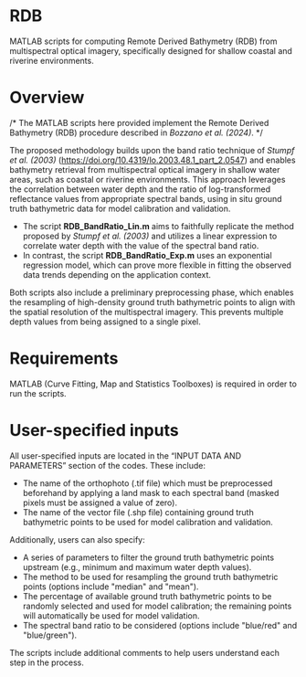 # RDB
MATLAB scripts for computing Remote Derived Bathymetry (RDB) from multispectral optical imagery, specifically designed for shallow coastal and riverine environments.

# Overview
/* The MATLAB scripts here provided implement the Remote Derived Bathymetry (RDB) procedure described in *Bozzano et al. (2024)*.  */

The proposed methodology builds upon the band ratio technique of *Stumpf et al. (2003)* (https://doi.org/10.4319/lo.2003.48.1_part_2.0547) and enables bathymetry retrieval from multispectral optical imagery in shallow water areas, such as coastal or riverine environments. This approach leverages the correlation between water depth and the ratio of log-transformed reflectance values from appropriate spectral bands, using in situ ground truth bathymetric data for model calibration and validation.

-	The script **RDB_BandRatio_Lin.m** aims to faithfully replicate the method proposed by *Stumpf et al. (2003)* and utilizes a linear expression to correlate water depth with the value of the spectral band ratio.
-	In contrast, the script **RDB_BandRatio_Exp.m** uses an exponential regression model, which can prove more flexible in fitting the observed data trends depending on the application context.

Both scripts also include a preliminary preprocessing phase, which enables the resampling of high-density ground truth bathymetric points to align with the spatial resolution of the multispectral imagery. This prevents multiple depth values from being assigned to a single pixel.

# Requirements
MATLAB (Curve Fitting, Map and Statistics Toolboxes) is required in order to run the scripts.

# User-specified inputs
All user-specified inputs are located in the “INPUT DATA AND PARAMETERS” section of the codes. These include:
-	The name of the orthophoto (.tif file) which must be preprocessed beforehand by applying a land mask to each spectral band (masked pixels must be assigned a value of zero).
-	The name of the vector file (.shp file) containing ground truth bathymetric points to be used for model calibration and validation.

Additionally, users can also specify:
-	A series of parameters to filter the ground truth bathymetric points upstream (e.g., minimum and maximum water depth values).
-	The method to be used for resampling the ground truth bathymetric points (options include "median" and "mean").
-	The percentage of available ground truth bathymetric points to be randomly selected and used for model calibration; the remaining points will automatically be used for model validation.
-	The spectral band ratio to be considered (options include "blue/red" and "blue/green").

The scripts include additional comments to help users understand each step in the process.
